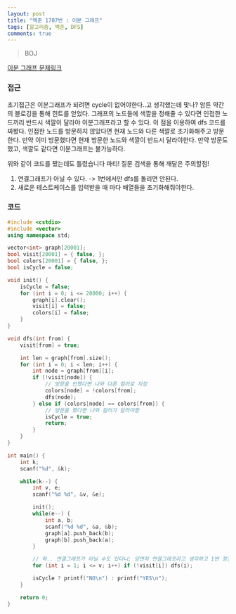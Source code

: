 ```yaml
---
layout: post
title: "백준 1707번 : 이분 그래프"
tags: [알고리즘, 백준, DFS]
comments: true
---
```


> BOJ  

[이분 그래프 문제링크](https://www.acmicpc.net/problem/1707)  

### 접근  
초기접근은 이분그래프가 되려면 cycle이 없어야한다..고 생각했는데 맞나? 암튼 약간의 블로깅을 통해 힌트를 얻었다. 그래프의 노드들에 색깔을 정해줄 수 있다면 인접한 노드끼리 반드시 색깔이 달라야 이분그래프라고 할 수 있다. 이 점을 이용하여 dfs 코드를 짜봤다. 인접한 노드를 방문하지 않았다면 현재 노드와 다른 색깔로 초기화해주고 방문한다. 만약 이미 방문했다면 현재 방문한 노드와 색깔이 반드시 달라야한다. 만약 방문도 했고, 색깔도 같다면 이분그래프는 불가능하다.  

위와 같이 코드를 짰는데도 틀렸습니다 파티! 질문 검색을 통해 깨달은 주의할점!  
1. 연결그래프가 아닐 수 있다. -> 1번에서만 dfs를 돌리면 안된다.
2. 새로운 테스트케이스를 입력받을 때 마다 배열들을 초기화해줘야한다.

### 코드  
~~~c++
#include <cstdio>
#include <vector>
using namespace std;

vector<int> graph[20001];
bool visit[20001] = { false, };
bool colors[20001] = { false, };
bool isCycle = false;

void init() {
    isCycle = false;
    for (int i = 0; i <= 20000; i++) {
        graph[i].clear();
        visit[i] = false;
        colors[i] = false;
    }
}

void dfs(int from) {
    visit[from] = true;

    int len = graph[from].size();
    for (int i = 0; i < len; i++) {
        int node = graph[from][i];
        if (!visit[node]) {
            // 방문을 안했다면 나와 다른 컬러로 지정
            colors[node] = !colors[from];
            dfs(node);
        } else if (colors[node] == colors[from]) {
            // 방문을 했다면 나와 컬러가 달라야함
            isCycle = true;
            return;
        }
    }
}

int main() {
    int k;
    scanf("%d", &k);

    while(k--) {
        int v, e;
        scanf("%d %d", &v, &e);

        init();
        while(e--) {
            int a, b;
            scanf("%d %d", &a, &b);
            graph[a].push_back(b);
            graph[b].push_back(a);
        }

        // 하.. 연결그래프가 아닐 수도 있다니; 당연히 연결그래프라고 생각하고 1번 정점에서만 탐색을 했었다.
        for (int i = 1; i <= v; i++) if (!visit[i]) dfs(i);

        isCycle ? printf("NO\n") : printf("YES\n");
    }

    return 0;
}
~~~
